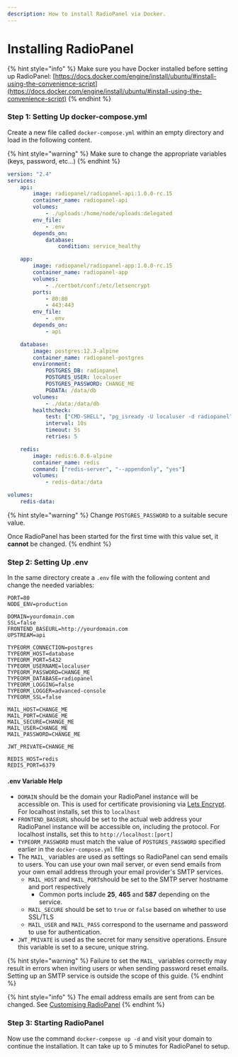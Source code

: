 ```yaml
---
description: How to install RadioPanel via Docker.
---
```


# Installing RadioPanel

{% hint style="info" %}
Make sure you have Docker installed before setting up RadioPanel: [https://docs.docker.com/engine/install/ubuntu/#install-using-the-convenience-script](https://docs.docker.com/engine/install/ubuntu/#install-using-the-convenience-script)
{% endhint %}

### Step 1: Setting Up docker-compose.yml

Create a new file called `docker-compose.yml` within an empty directory and load in the following content.

{% hint style="warning" %}
Make sure to change the appropriate variables (keys, password, etc...)
{% endhint %}

```yaml
version: "2.4"
services:
    api:
        image: radiopanel/radiopanel-api:1.0.0-rc.15
        container_name: radiopanel-api
        volumes:
            - ./uploads:/home/node/uploads:delegated
        env_file:
            - .env
        depends_on:
            database:
                condition: service_healthy

    app:
        image: radiopanel/radiopanel-app:1.0.0-rc.15
        container_name: radiopanel-app
        volumes:
            - ./certbot/conf:/etc/letsencrypt
        ports:
            - 80:80
            - 443:443
        env_file:
            - .env
        depends_on:
            - api

    database:
        image: postgres:12.3-alpine
        container_name: radiopanel-postgres
        environment:
            POSTGRES_DB: radiopanel
            POSTGRES_USER: localuser
            POSTGRES_PASSWORD: CHANGE_ME
            PGDATA: /data/db
        volumes:
            - ./data:/data/db
        healthcheck:
            test: ["CMD-SHELL", "pg_isready -U localuser -d radiopanel"]
            interval: 10s
            timeout: 5s
            retries: 5

    redis:
        image: redis:6.0.6-alpine
        container_name: redis
        command: ["redis-server", "--appendonly", "yes"]
        volumes:
            - redis-data:/data

volumes:
    redis-data:
```

{% hint style="warning" %}
Change `POSTGRES_PASSWORD` to a suitable secure value.

Once RadioPanel has been started for the first time with this value set, it **cannot** be changed.
{% endhint %}

### Step 2: Setting Up .env

In the same directory create a `.env` file with the following content and change the needed variables:

```shell
PORT=80
NODE_ENV=production

DOMAIN=yourdomain.com
SSL=false
FRONTEND_BASEURL=http://yourdomain.com
UPSTREAM=api

TYPEORM_CONNECTION=postgres
TYPEORM_HOST=database
TYPEORM_PORT=5432
TYPEORM_USERNAME=localuser
TYPEORM_PASSWORD=CHANGE_ME
TYPEORM_DATABASE=radiopanel
TYPEORM_LOGGING=false
TYPEORM_LOGGER=advanced-console
TYPEORM_SSL=false

MAIL_HOST=CHANGE_ME
MAIL_PORT=CHANGE_ME
MAIL_SECURE=CHANGE_ME
MAIL_USER=CHANGE_ME
MAIL_PASSWORD=CHANGE_ME

JWT_PRIVATE=CHANGE_ME

REDIS_HOST=redis
REDIS_PORT=6379
```

#### .env Variable Help

* `DOMAIN` should be the domain your RadioPanel instance will be accessible on. This is used for certificate provisioning via [Lets Encrypt](https://letsencrypt.org). For localhost installs, set this to `localhost`
* `FRONTEND_BASEURL` should be set to the actual web address your RadioPanel instance will be accessible on, including the protocol. For localhost installs, set this to `http://localhost:[port]`
* `TYPEORM_PASSWORD` must match the value of `POSTGRES_PASSWORD` specified earlier in the `docker-compose.yml` file
* The `MAIL_` variables are used as settings so RadioPanel can send emails to users.  You can use your own mail server, or even send emails from your own email address through your email provider's SMTP services.
  * `MAIL_HOST` and `MAIL_PORT`should be set to the SMTP server hostname and port respectively
    * Common ports include **25**, **465** and **587** depending on the service.
  * `MAIL_SECURE` should be set to `true` or `false` based on whether to use SSL/TLS
  * `MAIL_USER` and `MAIL_PASS` correspond to the username and password to use for authentication.
* `JWT_PRIVATE` is used as the secret for many sensitive operations. Ensure this variable is set to a secure, unique string.

{% hint style="warning" %}
Failure to set the `MAIL_` variables correctly may result in errors when inviting users or when sending password reset emails. Setting up an SMTP service is outside the scope of this guide.
{% endhint %}

{% hint style="info" %}
The email address emails are sent from can be changed. See [Customising RadioPanel](setting-up-radiopanel/customising-radiopanel.md)
{% endhint %}

### Step 3: Starting RadioPanel

Now use the command `docker-compose up -d` and visit your domain to continue the installation. It can take up to 5 minutes for RadioPanel to setup.
